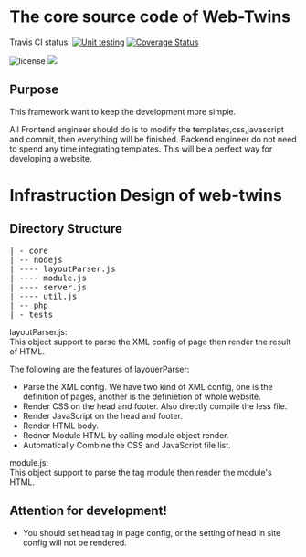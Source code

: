The core source code of Web-Twins
=============================
 

Travis CI status: [![Unit testing](https://travis-ci.org/Web-Twins/core.png?branch=master)](https://travis-ci.org/Web-Twins/core) [![Coverage Status](https://coveralls.io/repos/Web-Twins/core/badge.png?branch=master)](https://coveralls.io/r/Web-Twins/core?branch=master)

<img src="https://camo.githubusercontent.com/fe2d9e9063dabaf5951ef8f3835bbbc16cec52e3/68747470733a2f2f706f7365722e707567782e6f72672f7a6f72646975732f6c696768746e63616e64792f6c6963656e73652e737667" alt="license">

<img src="https://raw.githubusercontent.com/puritys/MyProgram/master/images/twins_architecture.png">

Purpose
-------

This framework want to keep the development more simple.

All Frontend engineer should do is to modify the templates,css,javascript and commit, then everything will be finished. Backend engineer do not need to spend any time integrating templates. This will be a perfect way for developing a website.


Infrastruction Design of web-twins
===============================

Directory Structure
-------------------
<pre>
| - core
| -- nodejs
| ---- layoutParser.js
| ---- module.js
| ---- server.js
| ---- util.js
| -- php
| - tests
</pre>

layoutParser.js: <br/>
This object support to parse the XML config of page then render the result of HTML.

The following are the features of layouerParser:<br />
* Parse the XML config. We have two kind of XML config, one is the definition of pages, another is the definietion of whole website.
* Render CSS on the head and footer. Also directly compile the less file.
* Render JavaScript on the head and footer.
* Render HTML body.
* Redner Module HTML by calling module object render.
* Automatically Combine the CSS and JavaScript file list.

module.js: <br />
This object support to parse the tag module then render the module's HTML.




Attention for development!
--------------------------

* You should set head tag in page config, or the setting of head in site config will not be rendered.
